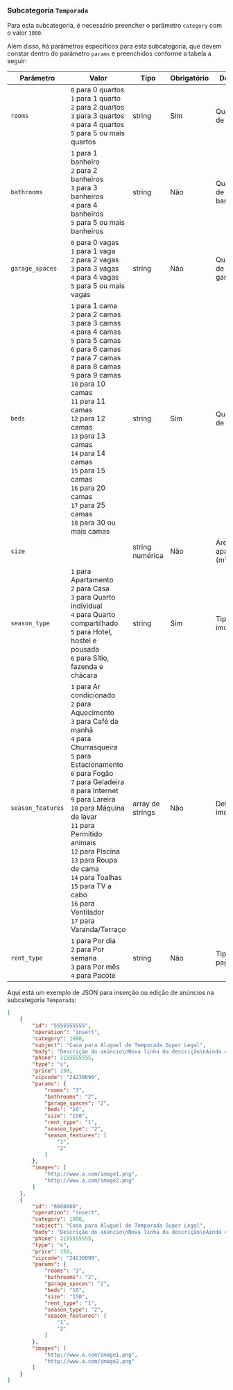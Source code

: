 ### Subcategoria `Temporada`

Para esta subcategoria, é necessário preencher o parâmetro `category` com o valor `1080`.

Além disso, há parâmetros específicos para esta subcategoria, que devem constar dentro do parâmetro `params` e preenchidos conforme a tabela a seguir:


| Parâmetro | Valor | Tipo | Obrigatório | Descrição |
|------------------|--------------------------------------------------------------------------------------------------------------------------------------------------------------------------------------------------------------------------------------------------------------------------------------------------------------------------------------------------------------------------------------------------------------------------------------------------------------------------------------------------------------------------------------------------------------------------------------------------------------------------------------------------------------------------------------------------------------------------------------------------------------------------------------------------------------------------------------------------------------------------------------------------------------------------------------------------------------------------------------------------------------------------------------------------------------------------------|------------------|-------------|----------------------------|
| `rooms` | `0` para 0 quartos<br> `1` para 1 quarto<br> `2` para 2 quartos<br> `3` para 3 quartos<br> `4` para 4 quartos<br> `5` para 5 ou mais quartos<br> | string | Sim | Quantidade de quartos |
| `bathrooms` | `1` para 1 banheiro<br> `2` para 2 banheiros<br> `3` para 3 banheiros<br> `4` para 4 banheiros<br> `5` para 5 ou mais banheiros<br> | string | Não | Quantidade de banheiros |
| `garage_spaces` | `0` para 0 vagas<br> `1` para 1 vaga<br> `2` para 2 vagas<br> `3` para 3 vagas<br> `4` para 4 vagas<br> `5` para 5 ou mais vagas<br> | string | Não | Quantidade de vagas de garagem |
| `beds` | `1` para 1 cama<br> `2` para 2 camas<br> `3` para 3 camas<br> `4` para 4 camas<br> `5` para 5 camas<br> `6` para 6 camas<br>`7` para 7 camas<br>`8` para 8 camas<br>`9` para 9 camas<br>`10` para 10 camas<br>`11` para 11 camas<br>`12` para 12 camas<br>`13` para 13 camas<br>`14` para 14 camas<br>`15` para 15 camas<br>`16` para 20 camas<br>`17` para 25 camas<br>`18` para 30 ou mais camas | string | Sim | Quantidade de camas |
| `size` |  | string numérica | Não | Área do apartamento (m²) |
| `season_type` | `1` para Apartamento<br> `2` para Casa<br> `3` para Quarto individual<br> `4` para Quarto compartilhado<br> `5` para Hotel, hostel e pousada<br>`6` para Sítio, fazenda e chácara | string | Sim | Tipo de imóvel |
| `season_features` | `1` para Ar condicionado<br> `2` para Aquecimento<br> `3` para Café da manhã<br> `4` para Churrasqueira<br> `5` para Estacionamento<br> `6` para Fogão<br> `7` para Geladeira<br> `8` para Internet<br> `9` para Lareira<br> `10` para Máquina de lavar<br> `11` para Permitido animais<br> `12` para Piscina<br> `13` para Roupa de cama<br> `14` para Toalhas<br> `15` para TV a cabo<br> `16` para Ventilador<br> `17` para Varanda/Terraço | array de strings | Não | Detalhes do imóvel |
| `rent_type` | `1` para Por dia<br> `2` para Por semana<br> `3` para Por mês<br> `4` para Pacote | string | Não | Tipo de pagamento |

Aqui está um exemplo de JSON para inserção ou edição de anúncios na subcategoria `Temporada`:

```json
[
    {
        "id": "5555555555",
        "operation": "insert",
        "category": 1080,
        "subject": "Casa para Aluguel de Temporada Super Legal",
        "body": "Descrição do anúncio\nNova linha da descrição\nAinda outra linha da descrição",
        "phone": 2155555555,
        "type": "s",
        "price": 150,
        "zipcode": "24230090",
        "params": {
            "rooms": "3",
            "bathrooms": "2",
            "garage_spaces": "2",
            "beds": "10",
            "size": "150",
            "rent_type": "1",
            "season_type": "2",
            "season_features": [
                "1",
                "2"
            ]
        },
        "images": [
            "http://www.a.com/image1.png",
            "http://www.a.com/image2.png"
        ]
    },
    {
        "id": "6666666",
        "operation": "insert",
        "category": 1080,
        "subject": "Casa para Aluguel de Temporada Super Legal",
        "body": "Descrição do anúncio\nNova linha da descrição\nAinda outra linha da descrição",
        "phone": 2155555555,
        "type": "s",
        "price": 150,
        "zipcode": "24230090",
        "params": {
            "rooms": "3",
            "bathrooms": "2",
            "garage_spaces": "2",
            "beds": "10",
            "size": "150",
            "rent_type": "1",
            "season_type": "2",
            "season_features": [
                "1",
                "2"
            ]
        },
        "images": [
            "http://www.a.com/image1.png",
            "http://www.a.com/image2.png"
        ]
    }
]
```